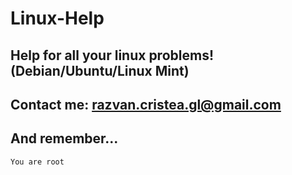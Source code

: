 # Linux-Help
Help for all your linux problems!  (Debian/Ubuntu/Linux Mint)
---

Contact me:  razvan.cristea.gl@gmail.com
-

And remember...
---
```bash
You are root
```
